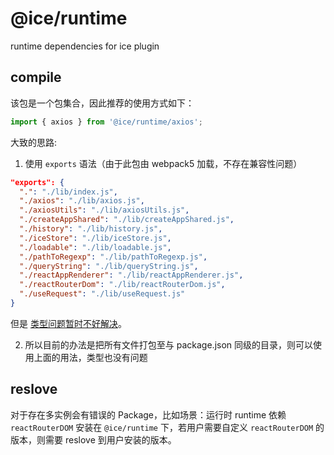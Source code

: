 # @ice/runtime

runtime dependencies for ice plugin

## compile

该包是一个包集合，因此推荐的使用方式如下：

```js
import { axios } from '@ice/runtime/axios';
```

大致的思路:

1. 使用 `exports` 语法（由于此包由 webpack5 加载，不存在兼容性问题）

```json
"exports": {
  ".": "./lib/index.js",
  "./axios": "./lib/axios.js",
  "./axiosUtils": "./lib/axiosUtils.js",
  "./createAppShared": "./lib/createAppShared.js",
  "./history": "./lib/history.js",
  "./iceStore": "./lib/iceStore.js",
  "./loadable": "./lib/loadable.js",
  "./pathToRegexp": "./lib/pathToRegexp.js",
  "./queryString": "./lib/queryString.js",
  "./reactAppRenderer": "./lib/reactAppRenderer.js",
  "./reactRouterDom": "./lib/reactRouterDom.js",
  "./useRequest": "./lib/useRequest.js"
}
```

但是 [类型问题暂时不好解决](https://www.typescriptlang.org/docs/handbook/esm-node.html)。

2. 所以目前的办法是把所有文件打包至与 package.json 同级的目录，则可以使用上面的用法，类型也没有问题


## reslove

对于存在多实例会有错误的 Package，比如场景：运行时 runtime 依赖 `reactRouterDOM` 安装在 `@ice/runtime` 下，若用户需要自定义 `reactRouterDOM` 的版本，则需要 reslove 到用户安装的版本。
